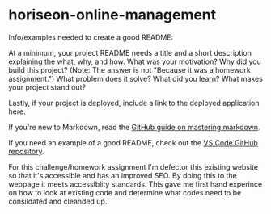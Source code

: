 # horiseon-online-management

Info/examples needed to create a good README: 

At a minimum, your project README needs a title and a short description explaining the what, why, and how. What was your motivation? Why did you build this project? (Note: The answer is not "Because it was a homework assignment.") What problem does it solve? What did you learn? What makes your project stand out?

Lastly, if your project is deployed, include a link to the deployed application here.

If you're new to Markdown, read the [GitHub guide on mastering markdown](https://guides.github.com/features/mastering-markdown/).

If you need an example of a good README, check out the [VS Code GitHub repository](https://github.com/microsoft/vscode).

For this challenge/homework assignment I'm defector this existing website so that it's accessible and has an improved SEO. By doing this to the webpage it meets accessiblity standards. This gave me first hand experince on how to look at existing code and determine what codes need to be consildated and cleanded up.  